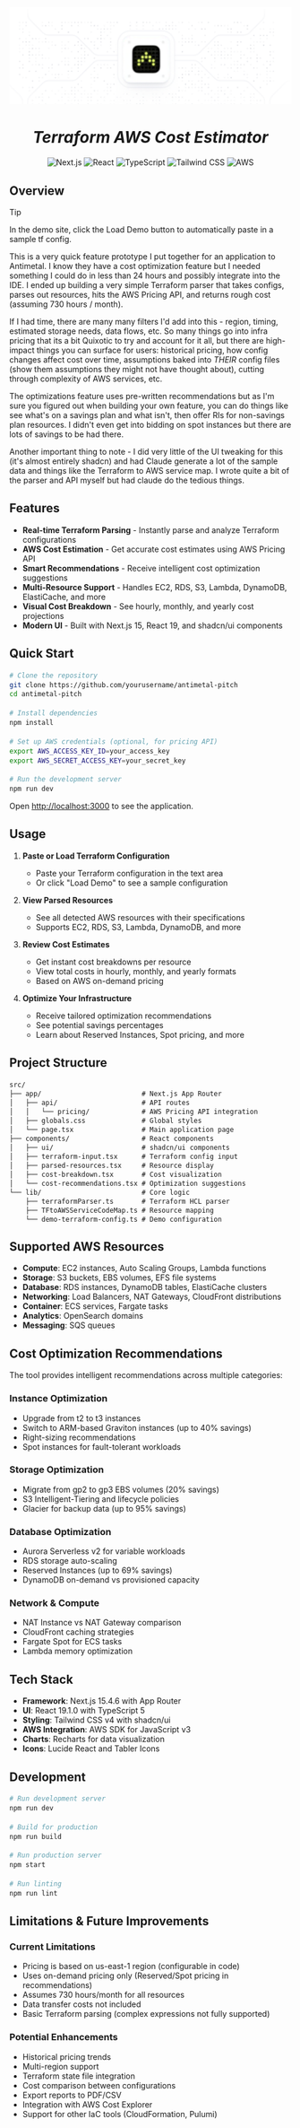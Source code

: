 <p align="center">
  <img src="./public/header.png" alt="Antimetal logo on a white background" />
</p>
<h1 align="center"><i>Terraform AWS Cost Estimator</i></h1>

<p align="center">
  <a>
    <img alt="Next.js" src="https://img.shields.io/badge/Next.js-000000?style=for-the-badge&logo=nextdotjs&logoColor=white" />
  </a>
  <a>
    <img alt="React" src="https://img.shields.io/badge/React-20232A?style=for-the-badge&logo=react&logoColor=61DAFB" />
  </a>
  <a>
    <img alt="TypeScript" src="https://shields.io/badge/TypeScript-3178C6?logo=TypeScript&logoColor=FFF&style=for-the-badge" />
  </a> 
  <a>
    <img alt="Tailwind CSS" src="https://img.shields.io/badge/Tailwind_CSS-38B2AC?style=for-the-badge&logo=tailwind-css&logoColor=white" />
  </a>
  <a>
    <img alt="AWS" src="https://img.shields.io/badge/AWS-232F3E?style=for-the-badge&logo=amazon-aws&logoColor=white" />
  </a>
</p>

## Overview

>[!TIP]
> In the demo site, click the Load Demo button to automatically paste in a sample tf config.

This is a very quick feature prototype I put together for an application to Antimetal. I know they have a cost optimization feature but I needed something I could do in less than 24 hours and possibly integrate into the IDE. I ended up building a very simple Terraform parser that takes configs, parses out resources, hits the AWS Pricing API, and returns rough cost (assuming 730 hours / month). 

If I had time, there are many many filters I'd add into this - region, timing, estimated storage needs, data flows, etc. So many things go into infra pricing that its a bit Quixotic to try and account for it all, but there are high-impact things you can surface for users: historical pricing, how config changes affect cost over time, assumptions baked into *THEIR* config files (show them assumptions they might not have thought about), cutting through complexity of AWS services, etc.

The optimizations feature uses pre-written recommendations but as I'm sure you figured out when building your own feature, you can do things like see what's on a savings plan and what isn't, then offer RIs for non-savings plan resources. I didn't even get into bidding on spot instances but there are lots of savings to be had there. 

Another important thing to note - I did very little of the UI tweaking for this (it's almost entirely shadcn) and had Claude generate a lot of the sample data and things like the Terraform to AWS service map. I wrote quite a bit of the parser and API myself but had claude do the tedious things. 

## Features

- **Real-time Terraform Parsing** - Instantly parse and analyze Terraform configurations
- **AWS Cost Estimation** - Get accurate cost estimates using AWS Pricing API
- **Smart Recommendations** - Receive intelligent cost optimization suggestions
- **Multi-Resource Support** - Handles EC2, RDS, S3, Lambda, DynamoDB, ElastiCache, and more
- **Visual Cost Breakdown** - See hourly, monthly, and yearly cost projections
- **Modern UI** - Built with Next.js 15, React 19, and shadcn/ui components

## Quick Start

```bash
# Clone the repository
git clone https://github.com/yourusername/antimetal-pitch
cd antimetal-pitch

# Install dependencies
npm install

# Set up AWS credentials (optional, for pricing API)
export AWS_ACCESS_KEY_ID=your_access_key
export AWS_SECRET_ACCESS_KEY=your_secret_key

# Run the development server
npm run dev
```

Open [http://localhost:3000](http://localhost:3000) to see the application.

## Usage

1. **Paste or Load Terraform Configuration**
   - Paste your Terraform configuration in the text area
   - Or click "Load Demo" to see a sample configuration

2. **View Parsed Resources**
   - See all detected AWS resources with their specifications
   - Supports EC2, RDS, S3, Lambda, DynamoDB, and more

3. **Review Cost Estimates**
   - Get instant cost breakdowns per resource
   - View total costs in hourly, monthly, and yearly formats
   - Based on AWS on-demand pricing

4. **Optimize Your Infrastructure**
   - Receive tailored optimization recommendations
   - See potential savings percentages
   - Learn about Reserved Instances, Spot pricing, and more

## Project Structure

```
src/
├── app/                         # Next.js App Router
│   ├── api/                     # API routes
│   │   └── pricing/             # AWS Pricing API integration
│   ├── globals.css              # Global styles
│   └── page.tsx                 # Main application page
├── components/                  # React components
│   ├── ui/                      # shadcn/ui components
│   ├── terraform-input.tsx      # Terraform config input
│   ├── parsed-resources.tsx     # Resource display
│   ├── cost-breakdown.tsx       # Cost visualization
│   └── cost-recommendations.tsx # Optimization suggestions
└── lib/                         # Core logic
    ├── terraformParser.ts       # Terraform HCL parser
    ├── TFtoAWSServiceCodeMap.ts # Resource mapping
    └── demo-terraform-config.ts # Demo configuration
```

## Supported AWS Resources

- **Compute**: EC2 instances, Auto Scaling Groups, Lambda functions
- **Storage**: S3 buckets, EBS volumes, EFS file systems
- **Database**: RDS instances, DynamoDB tables, ElastiCache clusters
- **Networking**: Load Balancers, NAT Gateways, CloudFront distributions
- **Container**: ECS services, Fargate tasks
- **Analytics**: OpenSearch domains
- **Messaging**: SQS queues

## Cost Optimization Recommendations

The tool provides intelligent recommendations across multiple categories:

### Instance Optimization
- Upgrade from t2 to t3 instances
- Switch to ARM-based Graviton instances (up to 40% savings)
- Right-sizing recommendations
- Spot instances for fault-tolerant workloads

### Storage Optimization  
- Migrate from gp2 to gp3 EBS volumes (20% savings)
- S3 Intelligent-Tiering and lifecycle policies
- Glacier for backup data (up to 95% savings)

### Database Optimization
- Aurora Serverless v2 for variable workloads
- RDS storage auto-scaling
- Reserved Instances (up to 69% savings)
- DynamoDB on-demand vs provisioned capacity

### Network & Compute
- NAT Instance vs NAT Gateway comparison
- CloudFront caching strategies
- Fargate Spot for ECS tasks
- Lambda memory optimization

## Tech Stack

- **Framework**: Next.js 15.4.6 with App Router
- **UI**: React 19.1.0 with TypeScript 5
- **Styling**: Tailwind CSS v4 with shadcn/ui
- **AWS Integration**: AWS SDK for JavaScript v3
- **Charts**: Recharts for data visualization
- **Icons**: Lucide React and Tabler Icons

## Development

```bash
# Run development server
npm run dev

# Build for production  
npm run build

# Run production server
npm start

# Run linting
npm run lint
```

## Limitations & Future Improvements

### Current Limitations
- Pricing is based on us-east-1 region (configurable in code)
- Uses on-demand pricing only (Reserved/Spot pricing in recommendations)
- Assumes 730 hours/month for all resources
- Data transfer costs not included
- Basic Terraform parsing (complex expressions not fully supported)

### Potential Enhancements
- Historical pricing trends
- Multi-region support
- Terraform state file integration
- Cost comparison between configurations
- Export reports to PDF/CSV
- Integration with AWS Cost Explorer
- Support for other IaC tools (CloudFormation, Pulumi)